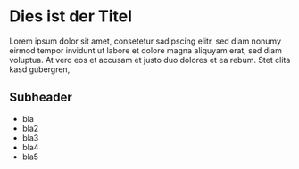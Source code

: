 # Dies ist der Titel


Lorem ipsum dolor sit amet, consetetur sadipscing elitr, sed diam nonumy eirmod tempor invidunt ut labore et dolore magna aliquyam erat, sed diam voluptua. 
At vero eos et accusam et justo duo dolores et ea rebum. Stet clita kasd gubergren,

## Subheader

* bla
* bla2
* bla3
* bla4
* bla5